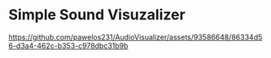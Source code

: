 # Simple Sound Visuzalizer

https://github.com/pawelos231/AudioVisualizer/assets/93586648/86334d56-d3a4-462c-b353-c978dbc31b9b

